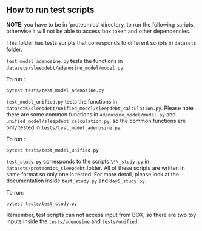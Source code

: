 ## How to run test scripts

**NOTE**: you have to be in `proteomics' directory, to run the following scripts, otherwise it will not be able to access box token and other dependencies.

This folder has tests scripts that corresponds to different scripts in `datasets` folder.

`test_model_adenosine.py` tests the functions in `datasets/sleepdebt/adenosine_model/model.py`.

To run :

```shell
pytest tests/test_model_adenosine.py
```

`test_model_unified.py` tests the functions in `datasets/sleepdebt/unified_model/sleepdebt_calculation.py`.
Please note there are some common functions in `adenosine_model/model.py` and `unified_model/sleepdebt_calculation.py`, so the common functions are only tested in `tests/test_model_adenosine.py`.

To run :

```shell
pytest tests/test_model_unified.py
```

`test_study.py` corresponds to the scripts `\*\_study.py` in `datasets/proteomics_sleepdebt` folder. All of these scripts are written in same format so only one is tested. For more detail, please look at the documentation inside `test_study.py` and `day5_study.py`.

To run:

```shell
pytest tests/test_study.py
```

Remember, test scripts can not access input from BOX, so there are two toy inputs inside the `tests/adenosine` and `tests/unified`.
